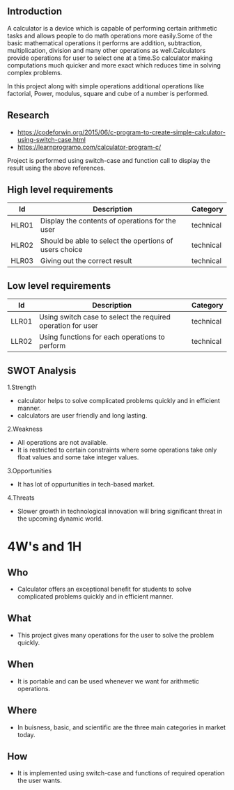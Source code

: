 ## Introduction
A calculator is a device which is capable of performing certain arithmetic tasks and allows people to do math operations more easily.Some of the basic mathematical operations it performs are addition, subtraction, multiplication, division and many other operations as well.Calculators provide operations for user to select one at a time.So calculator making computations much quicker and more exact which reduces time in solving complex problems.

In this project along with simple operations additional operations like factorial, Power, modulus, square and cube of a number is performed.

## Research
- https://codeforwin.org/2015/06/c-program-to-create-simple-calculator-using-switch-case.html
- https://learnprogramo.com/calculator-program-c/

Project is performed using switch-case and function call to display the result using the above references.

## High level requirements
| Id | Description | Category |
| ----- | ----- | ------- | 
|HLR01|Display the contents of operations for the user|technical|  
|HLR02|Should be able to select the opertions of users choice|technical|
|HLR03|Giving out the correct result|technical|

## Low level requirements
| Id | Description | Category |
| ----- | ----- | ------- | 
|LLR01|Using switch case to select the required operation for user|technical|  
|LLR02|Using functions for each operations to perform|technical|

## SWOT Analysis
1.Strength
- calculator helps to solve complicated problems quickly and in efficient manner.
- calculators are user friendly and long lasting.

2.Weakness
- All operations are not available.
- It is restricted to certain constraints where some operations take only float values and some take integer values.

3.Opportunities
- It has lot of oppurtunities in tech-based market.

4.Threats
- Slower growth in technological innovation will bring significant threat in the upcoming dynamic world.

# 4W's and 1H
## Who
- Calculator offers an exceptional benefit for students to solve complicated problems quickly and in efficient manner.
## What
- This project gives many operations for the user to solve the problem quickly.
## When
- It is portable and can be used whenever we want for arithmetic operations.
## Where
- In buisness, basic, and scientific are the three main categories in market today.
## How
- It is implemented using switch-case and functions of required operation the user wants.
